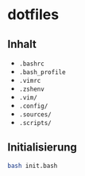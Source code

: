 # dotfiles

## Inhalt

- `.bashrc`
- `.bash_profile`
- `.vimrc`
- `.zshenv`
- `.vim/`
- `.config/`
- `.sources/`
- `.scripts/`

## Initialisierung

```bash
bash init.bash
```
